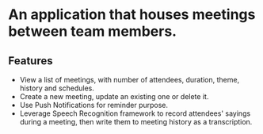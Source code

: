 # An application that houses meetings between team members.

## Features

- View a list of meetings, with number of attendees, duration, theme, history and schedules.
- Create a new meeting, update an existing one or delete it.
- Use Push Notifications for reminder purpose.
- Leverage Speech Recognition framework to record attendees' sayings during a meeting, then write them to meeting history as a transcription.
